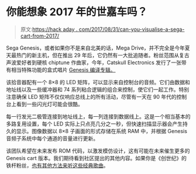 # 你能想象 2017 年的世嘉车吗？

> 原文:[https://hack aday . com/2017/08/31/can-you-visualise-a-sega-cart-from-2017/](https://hackaday.com/2017/08/31/can-you-visualise-a-sega-cart-from-2017/)

Sega Genesis，或者如果你不是来自北美的话，Mega Drive，并不完全是今年夏天最热门的新主机，但在推出 29 年后，它仍然有一大批追随者。粉丝范围从复古声波爱好者到硬核 chiptune 作曲家，今年，Catskull Electronics 发行了一张带有相当特殊功能的盒式唱片 [Genesis 编译专辑。](https://catskull.net/ym2017)

该拾音器配有一个 8×8 的 LED 矩阵，可以显示来自控制台的音频。它们由数据和地址线以及一些缓冲器和 74 系列粘合逻辑的组合来控制，使它们一起工作。特别注意确保 LED 矩阵不仅仅响应总线上的所有活动，尽管有一天在 90 年代的控制台上看到一些闪光灯可能会很酷。

每一行发光二极管连接到地址线上，每一列连接到数据线上。这是一个相当基本的多路复用设置，每个 LED 实际上只点亮几分之一秒，但快速扫描显示器会产生持久的显示。图像数据以 8×8 子画面的形式存储在系统 RAM 中，并根据 Genesis 音频子系统中每个通道的音量进行更新。

该团队希望在未来发布 ROM 代码，以激发模仿设计，这有可能在未来催生更多的 Genesis cart 版本。我们期待看到社区提出的其他内容。如果你是《创世纪》的铁杆粉丝，[也有其他方法来听这些经典歌曲](https://hackaday.com/2017/02/17/sega-genesis-chiptunes-player-uses-original-chips/)。
